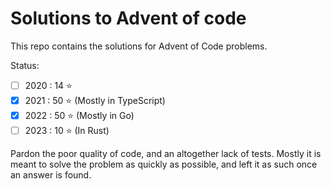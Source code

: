 # Solutions to Advent of code

This repo contains the solutions for Advent of Code problems.

Status:
- [ ] 2020 : 14 ⭐
- [x] 2021 : 50 ⭐ (Mostly in TypeScript)
- [x] 2022 : 50 ⭐ (Mostly in Go)
- [ ] 2023 : 10 ⭐ (In Rust)

Pardon the poor quality of code, and an altogether lack of tests. Mostly it is meant to solve the problem as quickly as possible, and left it as such once an answer is found.
